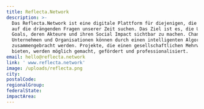 ```yaml
---
title: Reflecta.Network
description: >-
  Das Reflecta.Network ist eine digitale Plattform für diejenigen, die Antworten
  auf die drängenden Fragen unserer Zeit suchen. Das Ziel ist es, die UN Global
  Goals, deren Akteure und ihren Social Impact sichtbar zu machen. Changemaker,
  Unternehmen und Organisationen können durch einen intelligenten Algorithmus
  zusammengebracht werden. Projekte, die einen gesellschaftlichen Mehrwert
  bieten, werden möglich gemacht, gefördert und professionalisiert.
email: hello@reflecta.network
link: ' www.reflecta.network'
image: /uploads/reflecta.png
city:
postalCode:
regionalGroup:
federalState:
impactArea:
---
```



